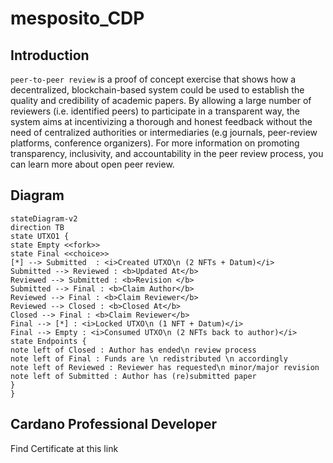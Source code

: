 # mesposito_CDP

## Introduction
`peer-to-peer review` is a proof of concept exercise that shows how a decentralized, blockchain-based system could be used to establish the quality and credibility of academic papers. By allowing a large number of reviewers (i.e. identified peers) to participate in a transparent way, the system aims at incentivizing a thorough and honest feedback without the need of centralized authorities or intermediaries (e.g journals, peer-review platforms, conference organizers). For more information on promoting transparency, inclusivity, and accountability in the peer review process, you can learn more about open peer review.

## Diagram

```mermaid
stateDiagram-v2
direction TB
state UTXO1 {
state Empty <<fork>>
state Final <<choice>>
[*] --> Submitted  : <i>Created UTXO\n (2 NFTs + Datum)</i>  
Submitted --> Reviewed : <b>Updated At</b> 
Reviewed --> Submitted : <b>Revision </b> 
Submitted --> Final : <b>Claim Author</b> 
Reviewed --> Final : <b>Claim Reviewer</b> 
Reviewed --> Closed : <b>Closed At</b> 
Closed --> Final : <b>Claim Reviewer</b> 
Final --> [*] : <i>Locked UTXO\n (1 NFT + Datum)</i> 
Final --> Empty : <i>Consumed UTXO\n (2 NFTs back to author)</i> 
state Endpoints {
note left of Closed : Author has ended\n review process
note left of Final : Funds are \n redistributed \n accordingly
note left of Reviewed : Reviewer has requested\n minor/major revision
note left of Submitted : Author has (re)submitted paper
}
}
```

## Cardano Professional Developer 
Find Certificate at this link
